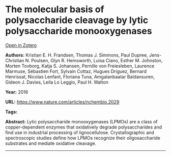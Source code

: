 # The molecular basis of polysaccharide cleavage by lytic polysaccharide monooxygenases
[Open in Zotero](zotero://select/items/@FrandsenEtAl_2016)

**Authors:** Kristian E. H. Frandsen, Thomas J. Simmons, Paul Dupree, Jens-Christian N. Poulsen, Glyn R. Hemsworth, Luisa Ciano, Esther M. Johnston, Morten Tovborg, Katja S. Johansen, Pernille von Freiesleben, Laurence Marmuse, Sébastien Fort, Sylvain Cottaz, Hugues Driguez, Bernard Henrissat, Nicolas Lenfant, Floriana Tuna, Amgalanbaatar Baldansuren, Gideon J. Davies, Leila Lo Leggio, Paul H. Walton

**Year:** 2016

**URL:** https://www.nature.com/articles/nchembio.2029

**Tags:**

**Abstract:** Lytic polysaccharide monooxygenases (LPMOs) are a class of copper-dependent enzymes that oxidatively degrade polysaccharides and find use in industrial processing of lignocellulose. Crystallographic and spectroscopic studies define how LPMOs recognize their oligosaccharide substrates and mediate oxidative cleavage.

---